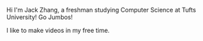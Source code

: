 Hi I'm Jack Zhang, a freshman studying Computer Science at Tufts University! Go Jumbos!

I like to make videos in my free time.
